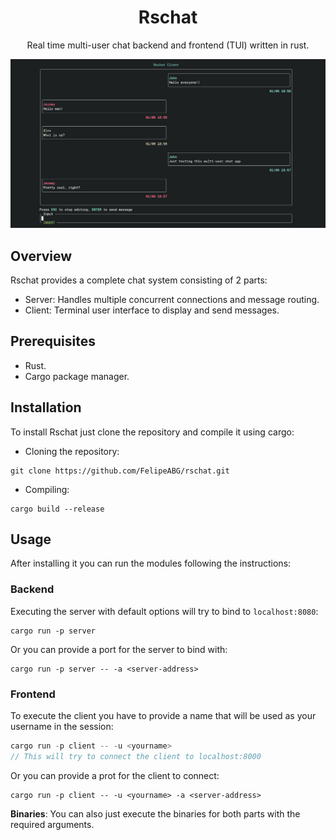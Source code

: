 <h1 align = "center"> Rschat </h1>

<p align="center">Real time multi-user chat backend and frontend (TUI) written in rust.</p>

<p align="center">
    <img src="./resources/chat.png">
</p>

## Overview

Rschat provides a complete chat system consisting of 2 parts:

- Server: Handles multiple concurrent connections and message routing.
- Client: Terminal user interface to display and send messages.

## Prerequisites

- Rust.
- Cargo package manager.

## Installation

To install Rschat just clone the repository and compile it using cargo:

- Cloning the repository:

```
git clone https://github.com/FelipeABG/rschat.git
```

- Compiling:

```
cargo build --release
```

## Usage

After installing it you can run the modules following the instructions:

### Backend

Executing the server with default options will try to bind to `localhost:8080`:

```
cargo run -p server
```

Or you can provide a port for the server to bind with:

```
cargo run -p server -- -a <server-address>
```

### Frontend

To execute the client you have to provide a name that will be used as your username in the session:

```rust
cargo run -p client -- -u <yourname>
// This will try to connect the client to localhost:8000
```

Or you can provide a prot for the client to connect:

```
cargo run -p client -- -u <yourname> -a <server-address>
```

**Binaries**:
You can also just execute the binaries for both parts with the required arguments.
